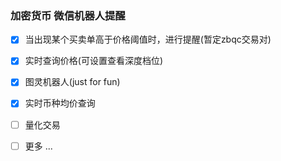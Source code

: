 ### 加密货币 微信机器人提醒

- [x] 当出现某个买卖单高于价格阈值时，进行提醒(暂定zbqc交易对)

- [x] 实时查询价格(可设置查看深度档位)

- [x] 图灵机器人(just for fun)

- [x] 实时币种均价查询

- [ ] 量化交易

- [ ] 更多 ...